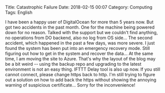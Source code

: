 Title: Catastrophic Failure
Date: 2018-02-15 00:07
Category: Computing
Tags: English

I have been a happy user of DigitalOcean for more than 5 years now. But got two accidents in the past month. One for the machine being powered down for no reason. Talked with the support but we couldn't find anything, no operations from DO backend, also no log from OS side... The second accident, which happened in the past a few days, was more severe. I just found the system has been put into an emergency recovery mode. Still figuring out how to get in the system and recover the data... At the same time, I am moving the site to Azure. That's why the layout of the blog may be a bit weird -- using the backup repo and upgrading to the latest environment is not an easy thing. IFTTT Delay tool is also up now. If you still cannot connect, please change https back to http. I'm still trying to figure out a solution on how to add back the https without showing the annoying warning of suspicious certificate... Sorry for the inconvenience!
